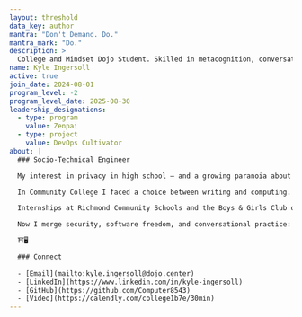 ```yaml
---
layout: threshold
data_key: author
mantra: "Don't Demand. Do."
mantra_mark: "Do."
description: >
  College and Mindset Dojo Student. Skilled in metacognition, conversations, and computer. Last follower of the previous two incarnations of Mindset Dojo, and first of this version. 
name: Kyle Ingersoll
active: true
join_date: 2024-08-01
program_level: -2
program_level_date: 2025-08-30
leadership_designations:
  - type: program
    value: Zenpai
  - type: project
    value: DevOps Cultivator
about: |
  ### Socio-Technical Engineer

  My interest in privacy in high school — and a growing paranoia about surveillance — pushed me toward Linux and the principles of Free Software (inspired by Richard Stallman’s Four Essential Freedoms). I came to see software as a place to defend and extend individual agency: tools people can run, study, share, and modify. That conviction reframed technical skill as a means to protect and expand freedom, not an end in itself.

  In Community College I faced a choice between writing and computing. At root I hadn’t felt the psychological safety to write because of concerns about surveillance, so I chose computer science as a way to build safer spaces. Through Reddit’s Cloud Security Office Hours, I found a welcoming technical community and was invited by Michael to join Mindset Dojo. I didn’t connect with it at first, but returning to the Dojo — and learning from my Zensei — led me across thresholds where technical mastery and conversational presence fused. Mindset Dojo eventually gave me the brave space to write again; today I publish Insight pieces that bridge reflection and engineering.

  Internships at Richmond Community Schools and the Boys & Girls Club of Wayne County grounded those ideas in service. At Richmond I learned readiness — protecting classroom systems so learning could continue. At the Boys & Girls Club I learned resilience — treating each patch or safeguard as an act of care. Those experiences shifted my aim: not to be the most-skilled hacker, but to be a conscientious engineer who understands the moral weight of design decisions.

  Now I merge security, software freedom, and conversational practice: building safe DevOps pipelines, enforcing automated quality gates, and writing to create shared understanding. My highest goal is to protect and expand human freedom through sociotechnical engineering — because the true value of a system is not cleverness, but how wisely and justly it serves the people who depend on it.

  ⛩️🖥️

  ### Connect
  
  - [Email](mailto:kyle.ingersoll@dojo.center)
  - [LinkedIn](https://www.linkedin.com/in/kyle-ingersoll)
  - [GitHub](https://github.com/Computer8543)
  - [Video](https://calendly.com/college1b7e/30min)
---
```

